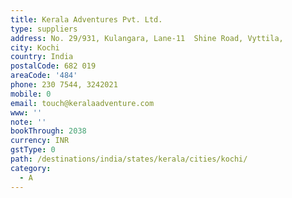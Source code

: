 ```yaml
---
title: Kerala Adventures Pvt. Ltd.
type: suppliers
address: No. 29/931, Kulangara, Lane-11  Shine Road, Vyttila,
city: Kochi
country: India
postalCode: 682 019
areaCode: '484'
phone: 230 7544, 3242021
mobile: 0
email: touch@keralaadventure.com
www: ''
note: ''
bookThrough: 2038
currency: INR
gstType: 0
path: /destinations/india/states/kerala/cities/kochi/
category:
  - A
---
```


